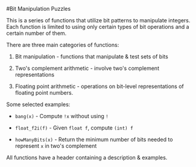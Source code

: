 #Bit Manipulation Puzzles

This is a series of functions that utilize bit patterns to manipulate integers. Each function is limited to using only certain types of bit operations and a certain number of them.

There are three main categories of functions:

1. Bit manipulation - functions that manipulate & test sets of bits

2. Two's complement arithmetic - involve two's complement representations

3. Floating point arithmetic - operations on bit-level representations of floating point numbers.
                             
Some selected examples:

 * ```bang(x)``` - Compute ```!x``` without using ```!```
  
 * ```float_f2i(f)``` - Given ```float f```, compute ```(int) f```
                      
 * ```howManyBits(x)``` - Return the minimum number of bits needed to represent ```x``` in two's complement

All functions have a header containing a description & examples. 